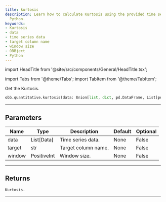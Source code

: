 ```yaml
---
title: kurtosis
description: Learn how to calculate Kurtosis using the provided time series data in
  Python.
keywords:
- Kurtosis
- data
- time series data
- target column name
- window size
- OBBject
- Python
---
```


import HeadTitle from '@site/src/components/General/HeadTitle.tsx';

<HeadTitle title="quantitative /kurtosis - Reference | OpenBB Platform Docs" />

<!-- markdownlint-disable MD012 MD031 MD033 -->

import Tabs from '@theme/Tabs';
import TabItem from '@theme/TabItem';

Get the Kurtosis.

```python wordwrap
obb.quantitative.kurtosis(data: Union[list, dict, pd.DataFrame, List[pd.DataFrame], pd.Series, List[pd.Series], numpy.ndarray, Data, List[Data]], target: str, window: int)
```

---

## Parameters

<Tabs>
<TabItem value="standard" label="Standard">

| Name | Type | Description | Default | Optional |
| ---- | ---- | ----------- | ------- | -------- |
| data | List[Data] | Time series data. | None | False |
| target | str | Target column name. | None | False |
| window | PositiveInt | Window size. | None | False |
</TabItem>

</Tabs>

---

## Returns

```python wordwrap
Kurtosis.
```

---

